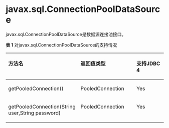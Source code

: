 # javax.sql.ConnectionPoolDataSource

javax.sql.ConnectionPoolDataSource是数据源连接池接口。

**表 1**  对javax.sql.ConnectionPoolDataSource的支持情况

<a name="zh-cn_topic_0237120399_zh-cn_topic_0213179165_zh-cn_topic_0189251794_zh-cn_topic_0059778247_zh-cn_topic_0058965221_table65325366"></a>
<table><thead align="left"><tr id="zh-cn_topic_0237120399_zh-cn_topic_0213179165_zh-cn_topic_0189251794_zh-cn_topic_0059778247_zh-cn_topic_0058965221_row55348029"><th class="cellrowborder" valign="top" width="30.696930306969307%" id="mcps1.2.4.1.1"><p id="zh-cn_topic_0237120399_zh-cn_topic_0213179165_zh-cn_topic_0189251794_zh-cn_topic_0059778247_zh-cn_topic_0058965221_p61844299"><a name="zh-cn_topic_0237120399_zh-cn_topic_0213179165_zh-cn_topic_0189251794_zh-cn_topic_0059778247_zh-cn_topic_0058965221_p61844299"></a><a name="zh-cn_topic_0237120399_zh-cn_topic_0213179165_zh-cn_topic_0189251794_zh-cn_topic_0059778247_zh-cn_topic_0058965221_p61844299"></a><b>方法名</b></p>
</th>
<th class="cellrowborder" valign="top" width="41.38586141385861%" id="mcps1.2.4.1.2"><p id="zh-cn_topic_0237120399_zh-cn_topic_0213179165_zh-cn_topic_0189251794_zh-cn_topic_0059778247_zh-cn_topic_0058965221_p44403242"><a name="zh-cn_topic_0237120399_zh-cn_topic_0213179165_zh-cn_topic_0189251794_zh-cn_topic_0059778247_zh-cn_topic_0058965221_p44403242"></a><a name="zh-cn_topic_0237120399_zh-cn_topic_0213179165_zh-cn_topic_0189251794_zh-cn_topic_0059778247_zh-cn_topic_0058965221_p44403242"></a><b>返回值类型</b></p>
</th>
<th class="cellrowborder" valign="top" width="27.917208279172083%" id="mcps1.2.4.1.3"><p id="zh-cn_topic_0237120399_zh-cn_topic_0213179165_zh-cn_topic_0189251794_zh-cn_topic_0059778247_zh-cn_topic_0058965221_p10221863"><a name="zh-cn_topic_0237120399_zh-cn_topic_0213179165_zh-cn_topic_0189251794_zh-cn_topic_0059778247_zh-cn_topic_0058965221_p10221863"></a><a name="zh-cn_topic_0237120399_zh-cn_topic_0213179165_zh-cn_topic_0189251794_zh-cn_topic_0059778247_zh-cn_topic_0058965221_p10221863"></a><b>支持JDBC 4</b></p>
</th>
</tr>
</thead>
<tbody>
<tr id="zh-cn_topic_0237120399_zh-cn_topic_0213179165_zh-cn_topic_0189251794_zh-cn_topic_0059778247_zh-cn_topic_0058965221_row60351727"><td class="cellrowborder" valign="top" width="30.696930306969307%" headers="mcps1.2.4.1.1 "><p id="zh-cn_topic_0237120399_zh-cn_topic_0213179165_zh-cn_topic_0189251794_zh-cn_topic_0059778247_zh-cn_topic_0058965221_p64293409"><a name="zh-cn_topic_0237120399_zh-cn_topic_0213179165_zh-cn_topic_0189251794_zh-cn_topic_0059778247_zh-cn_topic_0058965221_p64293409"></a><a name="zh-cn_topic_0237120399_zh-cn_topic_0213179165_zh-cn_topic_0189251794_zh-cn_topic_0059778247_zh-cn_topic_0058965221_p64293409"></a>getPooledConnection()</p>
</td>
<td class="cellrowborder" valign="top" width="41.38586141385861%" headers="mcps1.2.4.1.2 "><p id="zh-cn_topic_0237120399_zh-cn_topic_0213179165_zh-cn_topic_0189251794_zh-cn_topic_0059778247_zh-cn_topic_0058965221_p29933340"><a name="zh-cn_topic_0237120399_zh-cn_topic_0213179165_zh-cn_topic_0189251794_zh-cn_topic_0059778247_zh-cn_topic_0058965221_p29933340"></a><a name="zh-cn_topic_0237120399_zh-cn_topic_0213179165_zh-cn_topic_0189251794_zh-cn_topic_0059778247_zh-cn_topic_0058965221_p29933340"></a>PooledConnection</p>
</td>
<td class="cellrowborder" valign="top" width="27.917208279172083%" headers="mcps1.2.4.1.3 "><p id="zh-cn_topic_0237120399_zh-cn_topic_0213179165_zh-cn_topic_0189251794_zh-cn_topic_0059778247_zh-cn_topic_0058965221_p22495471"><a name="zh-cn_topic_0237120399_zh-cn_topic_0213179165_zh-cn_topic_0189251794_zh-cn_topic_0059778247_zh-cn_topic_0058965221_p22495471"></a><a name="zh-cn_topic_0237120399_zh-cn_topic_0213179165_zh-cn_topic_0189251794_zh-cn_topic_0059778247_zh-cn_topic_0058965221_p22495471"></a>Yes</p>
</td>
</tr>
<tr id="zh-cn_topic_0237120399_zh-cn_topic_0213179165_zh-cn_topic_0189251794_zh-cn_topic_0059778247_zh-cn_topic_0058965221_row51409279"><td class="cellrowborder" valign="top" width="30.696930306969307%" headers="mcps1.2.4.1.1 "><p id="zh-cn_topic_0237120399_zh-cn_topic_0213179165_zh-cn_topic_0189251794_zh-cn_topic_0059778247_zh-cn_topic_0058965221_p54769903"><a name="zh-cn_topic_0237120399_zh-cn_topic_0213179165_zh-cn_topic_0189251794_zh-cn_topic_0059778247_zh-cn_topic_0058965221_p54769903"></a><a name="zh-cn_topic_0237120399_zh-cn_topic_0213179165_zh-cn_topic_0189251794_zh-cn_topic_0059778247_zh-cn_topic_0058965221_p54769903"></a>getPooledConnection(String user,String password)</p>
</td>
<td class="cellrowborder" valign="top" width="41.38586141385861%" headers="mcps1.2.4.1.2 "><p id="zh-cn_topic_0237120399_zh-cn_topic_0213179165_zh-cn_topic_0189251794_zh-cn_topic_0059778247_zh-cn_topic_0058965221_p56871392"><a name="zh-cn_topic_0237120399_zh-cn_topic_0213179165_zh-cn_topic_0189251794_zh-cn_topic_0059778247_zh-cn_topic_0058965221_p56871392"></a><a name="zh-cn_topic_0237120399_zh-cn_topic_0213179165_zh-cn_topic_0189251794_zh-cn_topic_0059778247_zh-cn_topic_0058965221_p56871392"></a>PooledConnection</p>
</td>
<td class="cellrowborder" valign="top" width="27.917208279172083%" headers="mcps1.2.4.1.3 "><p id="zh-cn_topic_0237120399_zh-cn_topic_0213179165_zh-cn_topic_0189251794_zh-cn_topic_0059778247_zh-cn_topic_0058965221_p37916637"><a name="zh-cn_topic_0237120399_zh-cn_topic_0213179165_zh-cn_topic_0189251794_zh-cn_topic_0059778247_zh-cn_topic_0058965221_p37916637"></a><a name="zh-cn_topic_0237120399_zh-cn_topic_0213179165_zh-cn_topic_0189251794_zh-cn_topic_0059778247_zh-cn_topic_0058965221_p37916637"></a>Yes</p>
</td>
</tr>
</tbody>
</table>


